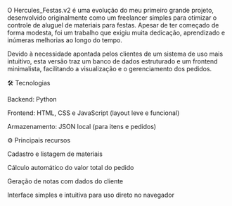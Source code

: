 O Hercules_Festas.v2 é uma evolução do meu primeiro grande projeto, desenvolvido originalmente como um freelancer simples para otimizar o controle de aluguel de materiais para festas.
Apesar de ter começado de forma modesta, foi um trabalho que exigiu muita dedicação, aprendizado e inúmeras melhorias ao longo do tempo.

Devido à necessidade apontada pelos clientes de um sistema de uso mais intuitivo, esta versão traz um banco de dados estruturado e um frontend minimalista, facilitando a visualização e o gerenciamento dos pedidos.

🛠️ Tecnologias

Backend: Python

Frontend: HTML, CSS e JavaScript (layout leve e funcional)

Armazenamento: JSON local (para itens e pedidos)

⚙️ Principais recursos

Cadastro e listagem de materiais

Cálculo automático do valor total do pedido

Geração de notas com dados do cliente

Interface simples e intuitiva para uso direto no navegador
